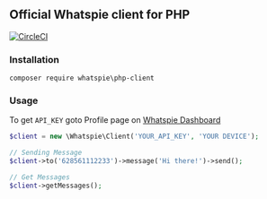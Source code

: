 ## Official Whatspie client for PHP
[![CircleCI](https://circleci.com/gh/tarikhagustia/whatspie-php-client.svg?style=shield)](https://circleci.com/gh/circleci/circleci-docs)
### Installation
```
composer require whatspie\php-client
```

### Usage
To get `API_KEY` goto Profile page on [Whatspie Dashboard](https://app.whatspie.com)
```php
$client = new \Whatspie\Client('YOUR_API_KEY', 'YOUR DEVICE');

// Sending Message
$client->to('628561112233')->message('Hi there!')->send();

// Get Messages
$client->getMessages();
```

[Whatspie Dashboard]: https://app.whatspie.com